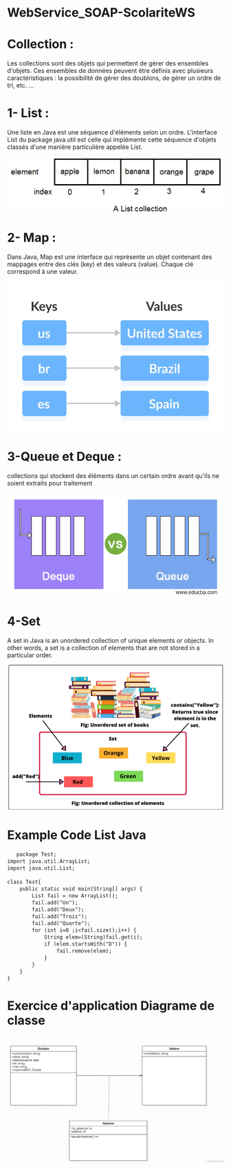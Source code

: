 # WebService_SOAP-ScolariteWS
# Collection :
Les collections sont des objets qui permettent de gérer des ensembles d'objets. Ces ensembles de données peuvent être définis avec plusieurs caractéristiques : la possibilité de gérer des doublons, de gérer un ordre de tri, etc. ...

# 1- List :
Une liste en Java est une séquence d'éléments selon un ordre. L'interface List du package java.util est celle qui implémente cette séquence d'objets classés d'une manière particulière appelée List.

![image info](https://github.com/MedMelek4848/WebService_SOAP-ScolariteWS/blob/master/List%20Collections.jpg)

# 2- Map :
Dans Java, Map est une interface qui représente un objet contenant des mappages entre des clés (key) et des valeurs (value). Chaque clé correspond à une valeur.

![image info](https://github.com/MedMelek4848/WebService_SOAP-ScolariteWS/blob/master/Map%20.jpg)

# 3-Queue et Deque :
collections qui stockent des éléments dans un certain ordre avant qu'ils ne soient extraits pour traitement

![image info](https://github.com/MedMelek4848/WebService_SOAP-ScolariteWS/blob/master/Deque-vs-Queue.jpg)

# 4-Set
A set in Java is an unordered collection of unique elements or objects. In other words, a set is a collection of elements that are not stored in a particular order.

![image info](https://github.com/MedMelek4848/WebService_SOAP-ScolariteWS/blob/master/realtime-example-of-java-set.jpg)

# Example Code List Java
```
   package Test;
import java.util.ArrayList;
import java.util.List;

class Test{
	public static void main(String[] args) {
		List fail = new ArrayList();
		fail.add("Un");
		fail.add("Deux");
		fail.add("Trois");
		fail.add("Quarte");
		for (int i=0 ;i<fail.size();i++) {
			String elem=(String)fail.get(i);
			if (elem.startsWith("D")) {
				fail.remove(elem);
			}
		}
	}
}
```
# Exercice d'application Diagrame de classe

![image info](https://github.com/MedMelek4848/WebService_SOAP-ScolariteWS/blob/master/classe.png)

